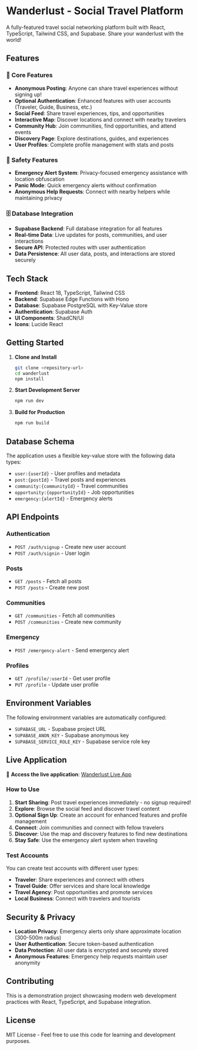 # Wanderlust - Social Travel Platform

A fully-featured travel social networking platform built with React, TypeScript, Tailwind CSS, and Supabase. Share your wanderlust with the world!

## Features

### 🌟 Core Features
- **Anonymous Posting**: Anyone can share travel experiences without signing up!
- **Optional Authentication**: Enhanced features with user accounts (Traveler, Guide, Business, etc.)
- **Social Feed**: Share travel experiences, tips, and opportunities
- **Interactive Map**: Discover locations and connect with nearby travelers
- **Community Hub**: Join communities, find opportunities, and attend events
- **Discovery Page**: Explore destinations, guides, and experiences
- **User Profiles**: Complete profile management with stats and posts

### 🚨 Safety Features
- **Emergency Alert System**: Privacy-focused emergency assistance with location obfuscation
- **Panic Mode**: Quick emergency alerts without confirmation
- **Anonymous Help Requests**: Connect with nearby helpers while maintaining privacy

### 🗄️ Database Integration
- **Supabase Backend**: Full database integration for all features
- **Real-time Data**: Live updates for posts, communities, and user interactions
- **Secure API**: Protected routes with user authentication
- **Data Persistence**: All user data, posts, and interactions are stored securely

## Tech Stack

- **Frontend**: React 18, TypeScript, Tailwind CSS
- **Backend**: Supabase Edge Functions with Hono
- **Database**: Supabase PostgreSQL with Key-Value store
- **Authentication**: Supabase Auth
- **UI Components**: ShadCN/UI
- **Icons**: Lucide React

## Getting Started

1. **Clone and Install**
   ```bash
   git clone <repository-url>
   cd wanderlust
   npm install
   ```

2. **Start Development Server**
   ```bash
   npm run dev
   ```

3. **Build for Production**
   ```bash
   npm run build
   ```

## Database Schema

The application uses a flexible key-value store with the following data types:

- `user:{userId}` - User profiles and metadata
- `post:{postId}` - Travel posts and experiences
- `community:{communityId}` - Travel communities
- `opportunity:{opportunityId}` - Job opportunities
- `emergency:{alertId}` - Emergency alerts

## API Endpoints

### Authentication
- `POST /auth/signup` - Create new user account
- `POST /auth/signin` - User login

### Posts
- `GET /posts` - Fetch all posts
- `POST /posts` - Create new post

### Communities
- `GET /communities` - Fetch all communities
- `POST /communities` - Create new community

### Emergency
- `POST /emergency-alert` - Send emergency alert

### Profiles
- `GET /profile/:userId` - Get user profile
- `PUT /profile` - Update user profile

## Environment Variables

The following environment variables are automatically configured:
- `SUPABASE_URL` - Supabase project URL
- `SUPABASE_ANON_KEY` - Supabase anonymous key
- `SUPABASE_SERVICE_ROLE_KEY` - Supabase service role key

## Live Application

🚀 **Access the live application**: [Wanderlust Live App](https://rbggefhnjtrlkzlzielq.supabase.co)

### How to Use

1. **Start Sharing**: Post travel experiences immediately - no signup required!
2. **Explore**: Browse the social feed and discover travel content
3. **Optional Sign Up**: Create an account for enhanced features and profile management
4. **Connect**: Join communities and connect with fellow travelers
5. **Discover**: Use the map and discovery features to find new destinations
6. **Stay Safe**: Use the emergency alert system when traveling

### Test Accounts

You can create test accounts with different user types:
- **Traveler**: Share experiences and connect with others
- **Travel Guide**: Offer services and share local knowledge
- **Travel Agency**: Post opportunities and promote services
- **Local Business**: Connect with travelers and tourists

## Security & Privacy

- **Location Privacy**: Emergency alerts only share approximate location (300-500m radius)
- **User Authentication**: Secure token-based authentication
- **Data Protection**: All user data is encrypted and securely stored
- **Anonymous Features**: Emergency help requests maintain user anonymity

## Contributing

This is a demonstration project showcasing modern web development practices with React, TypeScript, and Supabase integration.

## License

MIT License - Feel free to use this code for learning and development purposes.
